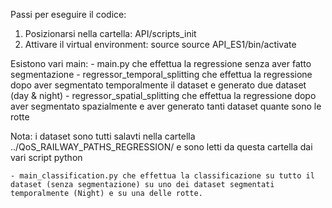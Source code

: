 Passi per eseguire il codice:
1. Posizionarsi nella cartella: API/scripts_init
2. Attivare il virtual environment: source source API_ES1/bin/activate

Esistono vari main:
	- main.py che effettua la regressione senza aver fatto segmentazione
	- regressor_temporal_splitting che effettua la regressione dopo aver segmentato temporalmente il dataset e generato due dataset (day & night)
	- regressor_spatial_splitting che effettua la regressione dopo aver segmentato spazialmente e aver generato tanti dataset quante sono le rotte

Nota: i dataset sono tutti salavti nella cartella ../QoS_RAILWAY_PATHS_REGRESSION/ e sono letti da questa cartella dai vari script python

	- main_classification.py che effettua la classificazione su tutto il dataset (senza segmentazione) su uno dei dataset segmentati temporalmente (Night) e su una delle rotte.
	
